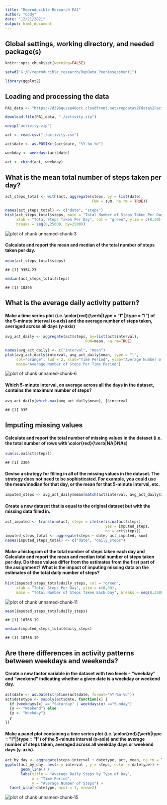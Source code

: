 ```yaml
---
title: "Reproducible Research PA1"
author: "Cody"
date: "12/21/2021"
output: html_document
---
```




## Global settings, working directory, and needed package(s)


```r
knitr::opts_chunk$set(warning=FALSE)

setwd("G:/R/reproducible_research/RepData_PeerAssessment1")

library(ggplot2)
```

## Loading and processing the data

```r
PA1_data <- "https://d396qusza40orc.cloudfront.net/repdata%2Fdata%2Factivity.zip"

download.file(PA1_data, "./activity.zip")

unzip("activity.zip")

act <- read.csv("./activity.csv")

act$date <- as.POSIXct(act$date, "%Y-%m-%d")

weekday <- weekdays(act$date)

act <- cbind(act, weekday)
```

## What is the mean total number of steps taken per day?

```r
act_steps_total <- with(act, aggregate(steps, by = list(date),
                                       FUN = sum, na.rm = TRUE))

names(act_steps_total) <- c("date", "steps")
hist(act_steps_total$steps, main = "Total Number of Steps Taken Per Day",
     xlab = "Total Steps Taken Per Day", col = "green", ylim = c(0,20),
     breaks = seq(0,25000, by=2500))
```

![plot of chunk unnamed-chunk-3](figure/unnamed-chunk-3-1.png)


#### Calculate and report the mean and median of the total number of steps taken per day.

```r
mean(act_steps_total$steps)
```

```
## [1] 9354.23
```


```r
median(act_steps_total$steps)
```

```
## [1] 10395
```

## What is the average daily activity pattern?

#### Make a time series plot (i.e. \color{red}{\verb|type = "l"|}type = "l") of the 5-minute interval (x-axis) and the average number of steps taken, averaged across all days (y-axis)

```r
avg_act_daily <- aggregate(act$steps, by=list(act$interval),
                                    FUN=mean, na.rm=TRUE)

names(avg_act_daily) <- c("interval", "mean")
plot(avg_act_daily$interval, avg_act_daily$mean, type = "l",
     col="orange", lwd = 2, xlab="Time Period", ylab="Average Number of Steps",
     main="Average Number of Steps Per Time Period")
```

![plot of chunk unnamed-chunk-6](figure/unnamed-chunk-6-1.png)


#### Which 5-minute interval, on average across all the days in the dataset, contains the maximum number of steps?

```r
avg_act_daily[which.max(avg_act_daily$mean), ]$interval
```

```
## [1] 835
```

## Imputing missing values
#### Calculate and report the total number of missing values in the dataset (i.e. the total number of rows with \color{red}{\verb|NA|}NAs)

```r
sum(is.na(act$steps))
```

```
## [1] 2304
```

#### Devise a strategy for filling in all of the missing values in the dataset. The strategy does not need to be sophisticated. For example, you could use the mean/median for that day, or the mean for that 5-minute interval, etc.

```r
imputed_steps <- avg_act_daily$mean[match(act$interval, avg_act_daily$interval)]
```

#### Create a new dataset that is equal to the original dataset but with the missing data filled in.

```r
act_imputed <- transform(act, steps = ifelse(is.na(act$steps),
                                             yes = imputed_steps,
                                             no = act$steps))
imputed_steps_total <- aggregate(steps ~ date, act_imputed, sum)
names(imputed_steps_total) <- c("date", "daily_steps")
```

#### Make a histogram of the total number of steps taken each day and Calculate and report the mean and median total number of steps taken per day. Do these values differ from the estimates from the first part of the assignment? What is the impact of imputing missing data on the estimates of the total daily number of steps?

```r
hist(imputed_steps_total$daily_steps, col = "green",
     xlab = "Total Steps Per Day", ylim = c(0,30),
     main = "Total Number of Steps Taken Each Day", breaks = seq(0,25000,by=2500))
```

![plot of chunk unnamed-chunk-11](figure/unnamed-chunk-11-1.png)


```r
mean(imputed_steps_total$daily_steps)
```

```
## [1] 10766.19
```


```r
median(imputed_steps_total$daily_steps)
```

```
## [1] 10766.19
```

## Are there differences in activity patterns between weekdays and weekends?
#### Create a new factor variable in the dataset with two levels – “weekday” and “weekend” indicating whether a given date is a weekday or weekend day.

```r
act$date <- as.Date(strptime(act$date, format="%Y-%m-%d"))
act$datetype <- sapply(act$date, function(x) {
  if (weekdays(x) == "Saturday" | weekdays(x) =="Sunday") 
  {y <- "Weekend"} else 
  {y <- "Weekday"}
  y
})
```

#### Make a panel plot containing a time series plot (i.e. \color{red}{\verb|type = "l"|}type = "l") of the 5-minute interval (x-axis) and the average number of steps taken, averaged across all weekday days or weekend days (y-axis).

```r
act_by_day <- aggregate(steps~interval + datetype, act, mean, na.rm = TRUE)
ggplot(act_by_day, aes(x = interval , y = steps, color = datetype)) +
       geom_line() +
       labs(title = "Average Daily Steps by Type of Day", 
            x = "Time Period",
            y = "Average Number of Steps") +
  facet_wrap(~datetype, ncol = 1, nrow=2)
```

![plot of chunk unnamed-chunk-15](figure/unnamed-chunk-15-1.png)
